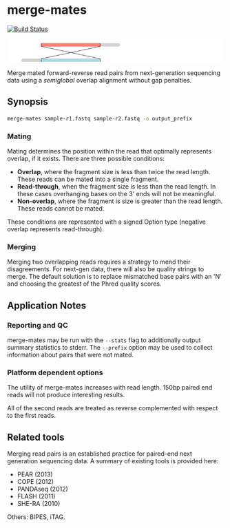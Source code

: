 # merge-mates
[![Build Status](https://travis-ci.org/jeff-k/merge-mates.svg?branch=master)](https://travis-ci.org/jeff-k/merge-mates)

![overlap with read-through](doc/readthru.png)

Merge mated forward-reverse read pairs from next-generation sequencing
data using a _semiglobal_ overlap alignment without gap penalties.

## Synopsis

```bash
merge-mates sample-r1.fastq sample-r2.fastq -o output_prefix
```

### Mating

Mating determines the position within the read that optimally represents
overlap, if it exists. There are three possible conditions:

* **Overlap**, where the fragment size is less than twice the read length.
  These reads can be mated into a single fragment.
* **Read-through**, when the fragment size is less than the read length.
  In these cases overhanging bases on the 3' ends will not be meaningful.
* **Non-overlap**, where the fragment is size is greater than the read
  length. These reads cannot be mated. 

These conditions are represented with a signed Option type (negative
overlap represents read-through).

### Merging

Merging two overlapping reads requires a strategy to mend their
disagreements. For next-gen data, there will also be quality strings to
merge. The default solution is to replace mismatched base pairs with an
'N' and choosing the greatest of the Phred quality scores.

## Application Notes

### Reporting and QC

merge-mates may be run with the `--stats` flag to additionally output
summary statistics to stderr. The `--prefix` option may be used to collect
information about pairs that were not mated.

### Platform dependent options

The utility of merge-mates increases with read length. 150bp paired end
reads will not produce interesting results.

All of the second reads are treated as reverse complemented with respect
to the first reads.

## Related tools

Merging read pairs is an established practice for paired-end next
generation sequencing data. A summary of existing tools is provided here:

* PEAR (2013)
* COPE (2012)
* PANDAseq (2012)
* FLASH (2011)
* SHE-RA (2010)

Others: BIPES, iTAG.
